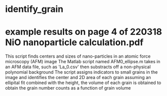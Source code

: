 # identify_grain
# example results on page 4 of 220318 NiO nanoparticle calculation.pdf
This script finds centers and sizes of nano-particles in an atomic force microscopy (AFM) image
The Matlab script named AFM0_ellipse.m takes in an AFM data file, such as 'La_0.csv'
then substracts off a non-physical polynomial background 
The script assigns indicators to small grains in the image 
and identifies the center and 2D area of each grain assuming an ellipital fit
combined with the height, the volume of each grain is obtained
to obtain the grain number counts as a function of grain volume

